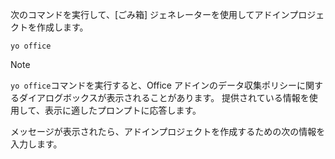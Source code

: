 次のコマンドを実行して、[ごみ箱] ジェネレーターを使用してアドインプロジェクトを作成します。 

```command&nbsp;line
yo office
```

> [!NOTE]
> `yo office`コマンドを実行すると、Office アドインのデータ収集ポリシーに関するダイアログボックスが表示されることがあります。 提供されている情報を使用して、表示に適したプロンプトに応答します。

メッセージが表示されたら、アドインプロジェクトを作成するための次の情報を入力します。

